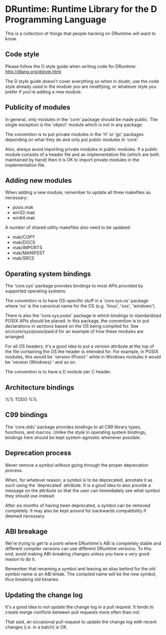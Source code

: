 DRuntime: Runtime Library for the D Programming Language
========================================================

This is a collection of things that people hacking on
DRuntime will want to know.

Code style
----------

Please follow the D style guide when writing code for
DRuntime: http://dlang.org/dstyle.html

The D style guide doesn't cover everything so when in
doubt, use the code style already used in the module you
are modifying, or whatever style you prefer if you're
adding a new module.

Publicity of modules
--------------------

In general, only modules in the 'core' package should be
made public. The single exception is the 'object' module
which is not in any package.

The convention is to put private modules in the 'rt' or
'gc' packages depending on what they do and only put
public modules in 'core'.

Also, always avoid importing private modules in public
modules. If a public module consists of a header file
and an implementation file (which are both maintained by
hand) then it is OK to import private modules in the
implementation file.

Adding new modules
------------------

When adding a new module, remember to update all three
makefiles as necessary:

* posix.mak
* win32.mak
* win64.mak

A number of shared utility makefiles also need to be
updated:

* mak/COPY
* mak/DOCS
* mak/IMPORTS
* mak/MANIFEST
* mak/SRCS

Operating system bindings
-------------------------

The 'core.sys' package provides bindings to most APIs
provided by supported operating systems.

The convention is to have OS-specific stuff in a
'core.sys.os' package where 'os' is the canonical name
for the OS (e.g. 'linux', 'osx', 'windows').

There is also the 'core.sys.posix' package in which
bindings to standardized POSIX APIs should be placed.
In this package, the convention is to put declarations
in sections based on the OS being compiled for. See
src/core/sys/posix/pwd.d for an example of how these
modules are arranged.

For all OS headers, it's a good idea to put a version
attribute at the top of the file containing the OS
the header is intended for. For example, in POSIX
modules, this would be 'version (Posix):' while in
Windows modules it would be 'version (Windows):' and
so on.

The convention is to have a D module per C header.

Architecture bindings
-------------------------

%% TODO %%

C99 bindings
------------

The 'core.stdc' package provides bindings to all C99
library types, functions, and macros. Unlike the style
in operating system bindings, bindings here should be
kept system-agnostic whenever possible.

Deprecation process
-------------------

Never remove a symbol without going through the proper
deprecation process.

When, for whatever reason, a symbol is to be deprecated,
annotate it as such using the 'deprecated' attribute. It
is a good idea to also provide a message on the attribute
so that the user can immediately see what symbol they
should use instead.

After six months of having been deprecated, a symbol can
be removed completely. It may also be kept around for
backwards compatibility if deemed necessary.

ABI breakage
------------

We're trying to get to a point where DRuntime's ABI is
completely stable and different compiler versions can
use different DRuntime versions. To this end, avoid
making ABI-breaking changes unless you have a *very*
good reason to do it.

Remember that renaming a symbol and leaving an alias
behind for the old symbol name *is* an ABI break. The
compiled name will be the new symbol, thus breaking old
binaries.

Updating the change log
-----------------------

It's a good idea to not update the change log in a pull
request. It tends to create merge conflicts between
pull requests more often than not.

That said, an occasional pull request to update the
change log with recent changes (i.e. in a batch) is OK.
